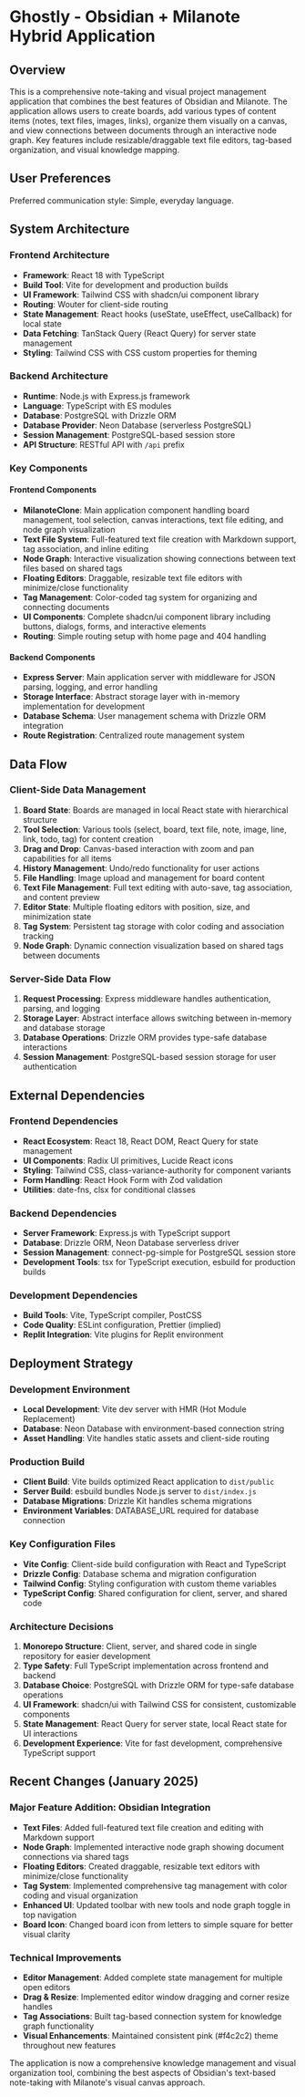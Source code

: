# Ghostly - Obsidian + Milanote Hybrid Application

## Overview

This is a comprehensive note-taking and visual project management application that combines the best features of Obsidian and Milanote. The application allows users to create boards, add various types of content items (notes, text files, images, links), organize them visually on a canvas, and view connections between documents through an interactive node graph. Key features include resizable/draggable text file editors, tag-based organization, and visual knowledge mapping.

## User Preferences

Preferred communication style: Simple, everyday language.

## System Architecture

### Frontend Architecture
- **Framework**: React 18 with TypeScript
- **Build Tool**: Vite for development and production builds
- **UI Framework**: Tailwind CSS with shadcn/ui component library
- **Routing**: Wouter for client-side routing
- **State Management**: React hooks (useState, useEffect, useCallback) for local state
- **Data Fetching**: TanStack Query (React Query) for server state management
- **Styling**: Tailwind CSS with CSS custom properties for theming

### Backend Architecture
- **Runtime**: Node.js with Express.js framework
- **Language**: TypeScript with ES modules
- **Database**: PostgreSQL with Drizzle ORM
- **Database Provider**: Neon Database (serverless PostgreSQL)
- **Session Management**: PostgreSQL-based session store
- **API Structure**: RESTful API with `/api` prefix

### Key Components

#### Frontend Components
- **MilanoteClone**: Main application component handling board management, tool selection, canvas interactions, text file editing, and node graph visualization
- **Text File System**: Full-featured text file creation with Markdown support, tag association, and inline editing
- **Node Graph**: Interactive visualization showing connections between text files based on shared tags
- **Floating Editors**: Draggable, resizable text file editors with minimize/close functionality
- **Tag Management**: Color-coded tag system for organizing and connecting documents
- **UI Components**: Complete shadcn/ui component library including buttons, dialogs, forms, and interactive elements
- **Routing**: Simple routing setup with home page and 404 handling

#### Backend Components
- **Express Server**: Main application server with middleware for JSON parsing, logging, and error handling
- **Storage Interface**: Abstract storage layer with in-memory implementation for development
- **Database Schema**: User management schema with Drizzle ORM integration
- **Route Registration**: Centralized route management system

## Data Flow

### Client-Side Data Management
1. **Board State**: Boards are managed in local React state with hierarchical structure
2. **Tool Selection**: Various tools (select, board, text file, note, image, line, link, todo, tag) for content creation
3. **Drag and Drop**: Canvas-based interaction with zoom and pan capabilities for all items
4. **History Management**: Undo/redo functionality for user actions
5. **File Handling**: Image upload and management for board content
6. **Text File Management**: Full text editing with auto-save, tag association, and content preview
7. **Editor State**: Multiple floating editors with position, size, and minimization state
8. **Tag System**: Persistent tag storage with color coding and association tracking
9. **Node Graph**: Dynamic connection visualization based on shared tags between documents

### Server-Side Data Flow
1. **Request Processing**: Express middleware handles authentication, parsing, and logging
2. **Storage Layer**: Abstract interface allows switching between in-memory and database storage
3. **Database Operations**: Drizzle ORM provides type-safe database interactions
4. **Session Management**: PostgreSQL-based session storage for user authentication

## External Dependencies

### Frontend Dependencies
- **React Ecosystem**: React 18, React DOM, React Query for state management
- **UI Components**: Radix UI primitives, Lucide React icons
- **Styling**: Tailwind CSS, class-variance-authority for component variants
- **Form Handling**: React Hook Form with Zod validation
- **Utilities**: date-fns, clsx for conditional classes

### Backend Dependencies
- **Server Framework**: Express.js with TypeScript support
- **Database**: Drizzle ORM, Neon Database serverless driver
- **Session Management**: connect-pg-simple for PostgreSQL session store
- **Development Tools**: tsx for TypeScript execution, esbuild for production builds

### Development Dependencies
- **Build Tools**: Vite, TypeScript compiler, PostCSS
- **Code Quality**: ESLint configuration, Prettier (implied)
- **Replit Integration**: Vite plugins for Replit environment

## Deployment Strategy

### Development Environment
- **Local Development**: Vite dev server with HMR (Hot Module Replacement)
- **Database**: Neon Database with environment-based connection string
- **Asset Handling**: Vite handles static assets and client-side routing

### Production Build
- **Client Build**: Vite builds optimized React application to `dist/public`
- **Server Build**: esbuild bundles Node.js server to `dist/index.js`
- **Database Migrations**: Drizzle Kit handles schema migrations
- **Environment Variables**: DATABASE_URL required for database connection

### Key Configuration Files
- **Vite Config**: Client-side build configuration with React and TypeScript
- **Drizzle Config**: Database schema and migration configuration
- **Tailwind Config**: Styling configuration with custom theme variables
- **TypeScript Config**: Shared configuration for client, server, and shared code

### Architecture Decisions

1. **Monorepo Structure**: Client, server, and shared code in single repository for easier development
2. **Type Safety**: Full TypeScript implementation across frontend and backend
3. **Database Choice**: PostgreSQL with Drizzle ORM for type-safe database operations
4. **UI Framework**: shadcn/ui with Tailwind CSS for consistent, customizable components
5. **State Management**: React Query for server state, local React state for UI interactions
6. **Development Experience**: Vite for fast development, comprehensive TypeScript support

## Recent Changes (January 2025)

### Major Feature Addition: Obsidian Integration
- **Text Files**: Added full-featured text file creation and editing with Markdown support
- **Node Graph**: Implemented interactive node graph showing document connections via shared tags
- **Floating Editors**: Created draggable, resizable text editors with minimize/close functionality
- **Tag System**: Implemented comprehensive tag management with color coding and visual organization
- **Enhanced UI**: Updated toolbar with new tools and node graph toggle in top navigation
- **Board Icon**: Changed board icon from letters to simple square for better visual clarity

### Technical Improvements
- **Editor Management**: Added complete state management for multiple open editors
- **Drag & Resize**: Implemented editor window dragging and corner resize handles
- **Tag Associations**: Built tag-based connection system for knowledge graph functionality
- **Visual Enhancements**: Maintained consistent pink (#f4c2c2) theme throughout new features

The application is now a comprehensive knowledge management and visual organization tool, combining the best aspects of Obsidian's text-based note-taking with Milanote's visual canvas approach.
